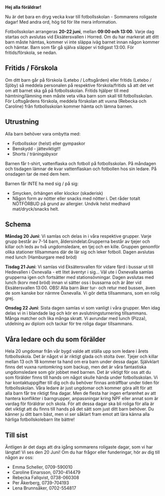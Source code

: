 **Hej alla föräldrar!**

Nu är det bara en dryg vecka kvar till fotbollsskolan - Sommarens roligaste dagar!
Med andra ord, hög tid för lite mera information.

Fotbollsskolan arrangeras **20-22 juni**, mellan **09:00 och 13:00**.
Varje dag startas och avslutas vid Eksätersvallen i Horred.
Om du har markerat att ditt barn måste hämtas, kommer vi inte släppa iväg barnet innan någon kommer och hämtar. Barn som får gå själva släpper vi tidigast 13:00. För fritids/förskola, se nedan.

## Fritids / Förskola 
Om ditt barn går på förskola (Letebo / Loftsgården) eller fritids (Letebo / Sjöby) så meddela personalen på respektive förskola/fritids så att det vet om att barnet ska gå på fotbollsskolan. Fritids hjälper till med hämtning/lämning men måste veta vilka barn som skall till fotbollsskolan.
För Loftsgårdens förskola, meddela förskolan att vuxna (Rebecka och Caroline) från fotbollsskolan kommer hämta och lämna barnen. 

## Utrustning
Alla barn behöver vara ombytta med:
- Fotbollsskor (helst) eller gympaskor
- Benskydd - jätteviktigt!!
- Shorts / träningsbyxor

Barnen får t-shirt, vattenflaska och fotboll på fotbollsskolan. På måndagen och tisdagen lämnar de kvar vattenflaskan och fotbollen hos sin ledare. På onsdagen tar de med dem hem.

Barnen får INTE ha med sig / på sig: 
- Smycken, örhängen eller klockor (skaderisk)
- Någon form av nötter eller snacks med nötter i. Det råder totalt NÖTFÖRBUD på grund av
allergier. Undvik helst medhavd mat/dryck/snacks helt.

## Schema
**Måndag 20 Juni**:
Vi samlas och delas in i våra respektive grupper. Varje grupp består av 7-14 barn, åldersindelat.Grupperna består av tjejer och killar och leds av två ungdomsledare, en tjej och en kille. Gruppen genomför olika stationer tillsammans där de lär sig och leker fotboll. Dagen avslutas med lunch (Hamburgare med bröd)

**Tisdag 21 Juni**:
Vi samlas vid Eksätersvallen för vidare färd i bussar ut till Hedevallen i Öxnevalla - ett litet äventyr i sig...
Väl ute i Öxnevalla samlas grupperna igen och fortsätter med stationsövningar. Dagen avslutas med lunch (korv med bröd) innan vi sätter oss i bussarna och är åter vid Eksätersvallen 13:00. OBS! Alla barn åker tur- och retur med bussen, även de som kanske bor närmre Öxnevalla. Vi gör detta tillsammans, som en rolig grej.

**Onsdag 22 Juni**:
Sista dagen samlas vi som vanligt i våra grupper. Men idag delas vi in i blandade lag och kör en avslutningsturnering tillsammans. Många matcher och lika många skratt. Vi avrundar med lunch (Pizza), utdelning av diplom och tackar för tre roliga dagar tillsammans.

## Våra ledare och du som förälder
Hela 20 ungdomar från vår bygd valde att ställa upp som ledare i årets fotbollsskola. Det är något vi är riktigt glada och stolta över. Tjejer och killar mellan 13 och 18 kommer ta hand om era barn under dessa dagar. Självklart finns det vuxna runtomkring som backup, men det är våra fantastiska ungdomsledare som gör jobbet med barnen. Det är viktigt för oss att du som förälder finns till hands om något skulle hända under fotbollsskolan. Vi har kontaktuppgifter till dig och du behöver finnas anträffbar under tiden för fotbollsskolan. Våra ledare är just ungdomar och kommer göra allt för att alla barn får tre riktigt fina dagar. Men de flesta har ingen erfarenhet av att hantera konflikter i barngrupper, anpassningar kring NPF eller annat som är vardag för föräldrar och skola. För att dessa dagar ska bli roliga för alla är det viktigt att du finns till hands på det sätt som just ditt barn behöver. Du känner ju ditt barn bäst, men vi ser såklart fram emot att lära känna alla härliga fotbollskolebarn lite bättre!

## Till sist
Äntligen är det dags att dra igång sommarens roligaste dagar, som vi har längtat! Vi ses den 20 Juni! Om du har frågor eller funderingar, hör av dig till någon av oss: 

- Emma Scheller, 0709-590010
- Caroline Einarsson, 0730-414479
- Rebecka Fallqvist, 0738-060308
- Per Åkerberg, 0739-704193
- Lena Brunnsåker, 0702-554817
